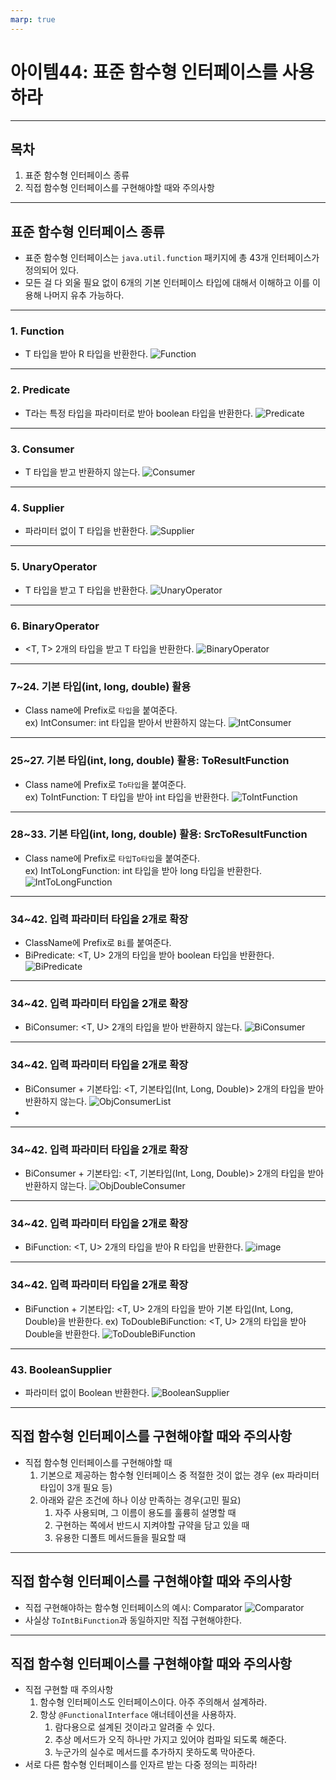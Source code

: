 ```yaml
---
marp: true
---
```


# 아이템44: 표준 함수형 인터페이스를 사용하라

---

## 목차

1. 표준 함수형 인터페이스 종류
2. 직접 함수형 인터페이스를 구현해야할 때와 주의사항

---

## 표준 함수형 인터페이스 종류
- 표준 함수형 인터페이스는 `java.util.function` 패키지에 총 43개 인터페이스가 정의되어 있다.
- 모든 걸 다 외울 필요 없이 6개의 기본 인터페이스 타입에 대해서 이해하고 이를 이용해 나머지 유추 가능하다.

---

### 1. Function
- T 타입을 받아 R 타입을 반환한다.
  ![Function](https://user-images.githubusercontent.com/61923768/221193852-6cc04e48-ccd5-44cc-aa64-6289266d5920.png)

---

### 2. Predicate
- T라는 특정 타입을 파라미터로 받아 boolean 타입을 반환한다.
  ![Predicate](https://user-images.githubusercontent.com/61923768/221194513-a77bcca1-c5a2-48ac-bc47-6919cc9072eb.png)

---

### 3. Consumer
- T 타입을 받고 반환하지 않는다.
  ![Consumer](https://user-images.githubusercontent.com/61923768/221194748-9d2e628c-7369-47e7-8519-93d0bc451bea.png)

---

### 4. Supplier
- 파라미터 없이 T 타입을 반환한다.
  ![Supplier](https://user-images.githubusercontent.com/61923768/221195025-ba6c4445-6904-4d30-bb87-52796a2a87f5.png)

---

### 5. UnaryOperator
- T 타입을 받고 T 타입을 반환한다.
  ![UnaryOperator](https://user-images.githubusercontent.com/61923768/221192789-a7c395f5-c4b5-4447-b685-f56e9c9b8b3e.png)

---

### 6. BinaryOperator
- <T, T> 2개의 타입을 받고 T 타입을 반환한다.
  ![BinaryOperator](https://user-images.githubusercontent.com/61923768/221193071-c542894b-3cea-48fd-9770-3df5f093013a.png)

---

### 7~24. 기본 타입(int, long, double) 활용
- Class name에 Prefix로 `타입`을 붙여준다.  
  ex) IntConsumer: int 타입을 받아서 반환하지 않는다.
  ![IntConsumer](https://user-images.githubusercontent.com/61923768/221198626-fb8ee2ae-6ec1-4620-8f3d-aeb9f81e777e.png)

---

### 25~27. 기본 타입(int, long, double) 활용: ToResultFunction
- Class name에 Prefix로 `To타입`을 붙여준다.  
  ex) ToIntFunction: T 타입을 받아 int 타입을 반환한다.
  ![ToIntFunction](https://user-images.githubusercontent.com/61923768/221203415-15720dd1-782a-447c-966e-1d6af498c524.png)

---

### 28~33. 기본 타입(int, long, double) 활용: SrcToResultFunction
- Class name에 Prefix로 `타입To타입`을 붙여준다.  
  ex) IntToLongFunction: int 타입을 받아 long 타입을 반환한다.
  ![IntToLongFunction](https://user-images.githubusercontent.com/61923768/221204006-57c2112e-7318-4088-b75e-86362c399614.png)

---

### 34~42. 입력 파라미터 타입을 2개로 확장
- ClassName에 Prefix로 `Bi`를 붙여준다.  
- BiPredicate: <T, U> 2개의 타입을 받아 boolean 타입을 반환한다.
  ![BiPredicate](https://user-images.githubusercontent.com/61923768/221196958-d45c3395-cda6-449b-95ca-bb9f87387bff.png)
    
---
### 34~42. 입력 파라미터 타입을 2개로 확장
- BiConsumer: <T, U> 2개의 타입을 받아 반환하지 않는다.
  ![BiConsumer](https://user-images.githubusercontent.com/61923768/221196801-0b08051e-cae9-46c3-8ded-1c4abf70a153.png)

---

### 34~42. 입력 파라미터 타입을 2개로 확장
- BiConsumer + 기본타입: <T, 기본타입(Int, Long, Double)> 2개의 타입을 받아 반환하지 않는다.
  ![ObjConsumerList](https://user-images.githubusercontent.com/61923768/221201219-f4437c78-dab5-4842-bbba-a2f89e5bdb30.png)
- 
---

### 34~42. 입력 파라미터 타입을 2개로 확장
- BiConsumer + 기본타입: <T, 기본타입(Int, Long, Double)> 2개의 타입을 받아 반환하지 않는다.
  ![ObjDoubleConsumer](https://user-images.githubusercontent.com/61923768/221200842-afe9d3af-ea12-43e1-b2d7-791bc89567b4.png)
    
---

### 34~42. 입력 파라미터 타입을 2개로 확장
- BiFunction: <T, U> 2개의 타입을 받아 R 타입을 반환한다.
  ![image](https://user-images.githubusercontent.com/61923768/221201656-846360e1-d53f-4664-82a8-2cc10ba04d78.png)
    
---

### 34~42. 입력 파라미터 타입을 2개로 확장
- BiFunction + 기본타입: <T, U> 2개의 타입을 받아 기본 타입(Int, Long, Double)을 반환한다.
  ex) ToDoubleBiFunction: <T, U> 2개의 타입을 받아 Double을 반환한다.
  ![ToDoubleBiFunction](https://user-images.githubusercontent.com/61923768/221202604-bb5b54c5-c453-4edc-b39e-c1b805390d9c.png)

---

### 43. BooleanSupplier
- 파라미터 없이 Boolean 반환한다.
  ![BooleanSupplier](https://user-images.githubusercontent.com/61923768/221202973-e255dd61-ea98-4a7f-92ab-d61a2645224b.png)

---

## 직접 함수형 인터페이스를 구현해야할 때와 주의사항
- 직접 함수형 인터페이스를 구현해야할 때
  1. 기본으로 제공하는 함수형 인터페이스 중 적절한 것이 없는 경우 (ex 파라미터 타입이 3개 필요 등)
  2. 아래와 같은 조건에 하나 이상 만족하는 경우(고민 필요)
     1. 자주 사용되며, 그 이름이 용도를 훌륭히 설명할 때
     2. 구현하는 쪽에서 반드시 지켜야할 규약을 담고 있을 때
     3. 유용한 디폴트 메서드들을 필요할 때

---

## 직접 함수형 인터페이스를 구현해야할 때와 주의사항
- 직접 구현해야하는 함수형 인터페이스의 예시: Comparator<T>
  ![Comparator](https://user-images.githubusercontent.com/61923768/221205803-3ee4cb18-a449-4c08-b8d7-172b7129e75a.png)
- 사실상 `ToIntBiFunction`과 동일하지만 직접 구현해야한다.

---

## 직접 함수형 인터페이스를 구현해야할 때와 주의사항
- 직접 구현할 때 주의사항
  1. 함수형 인터페이스도 인터페이스이다. 아주 주의해서 설계하라.
  2. 항상 `@FunctionalInterface` 애너테이션을 사용하자.
     1. 람다용으로 설계된 것이라고 알려줄 수 있다.
     2. 추상 메서드가 오직 하나만 가지고 있어야 컴파일 되도록 해준다.
     3. 누군가의 실수로 메서드를 추가하지 못하도록 막아준다.
- 서로 다른 함수형 인터페이스를 인자르 받는 다중 정의는 피하라!

